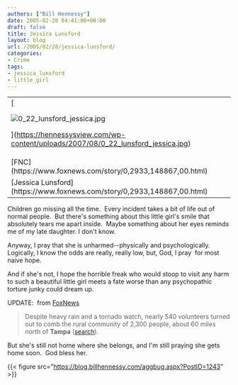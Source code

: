 ```yaml
---
authors: ["Bill Hennessy"]
date: 2005-02-28 04:41:00+00:00
draft: false
title: Jessica Lunsford
layout: blog
url: /2005/02/28/jessica-lunsford/
categories:
- Crime
tags:
- jessica_lunsford
- little_girl
---
```



<table cellpadding="0" cellspacing="0" >
<tr >

<td >[


![0_22_lunsford_jessica.jpg](https://hennessysview.com/wp-content/uploads/2007/08/0_22_lunsford_jessica.thumbnail.jpg)




](https://hennessysview.com/wp-content/uploads/2007/08/0_22_lunsford_jessica.jpg)[](https://www.foxnews.com/story/0,2933,148867,00.html)
</td>
</tr>
<tr >

<td class="credit" >[FNC](https://www.foxnews.com/story/0,2933,148867,00.html)
</td>
</tr>
<tr >

<td class="caption" >[Jessica Lunsford](https://www.foxnews.com/story/0,2933,148867,00.html)
</td>
</tr>
</table>
Children go missing all the time.  Every incident takes a bit of life out of normal people.  But there's something about this little girl's smile that absolutely tears me apart inside.  Maybe something about her eyes reminds me of my late daughter. I don't know. 

Anyway, I pray that she is unharmed--physically and psychologically.  Logically, I know the odds are really, really low, but, God, I pray  for most naive hope.

And if she's not, I hope the horrible freak who would stoop to visit any harm to such a beautiful little girl meets a fate worse than any psychopathic torture junky could dream up. 

UPDATE:  from [FoxNews](https://www.foxnews.com/story/0,2933,148867,00.html)


> Despite heavy rain and a tornado watch, nearly 540 volunteers turned out to comb the rural community of 2,300 people, about 60 miles north of **Tampa** ([search](siteSearch('Tampa');)).




But she's still not home where she belongs, and I'm still praying she gets home soon.  God bless her.


{{< figure src="https://blog.billhennessy.com/aggbug.aspx?PostID=1243" >}}

